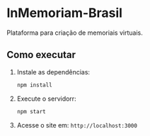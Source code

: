 # InMemoriam-Brasil

Plataforma para criação de memoriais virtuais.

## Como executar

1. Instale as dependências:

   ```bash
   npm install
   ```

2. Execute o servidorr:

   ```bash
   npm start
   ```

3. Acesse o site em:
   `http://localhost:3000`
